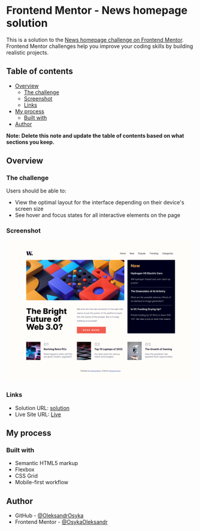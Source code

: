 # Frontend Mentor - News homepage solution

This is a solution to the [News homepage challenge on Frontend Mentor](https://www.frontendmentor.io/challenges/news-homepage-H6SWTa1MFl). Frontend Mentor challenges help you improve your coding skills by building realistic projects. 

## Table of contents

- [Overview](#overview)
  - [The challenge](#the-challenge)
  - [Screenshot](#screenshot)
  - [Links](#links)
- [My process](#my-process)
  - [Built with](#built-with)
- [Author](#author)

**Note: Delete this note and update the table of contents based on what sections you keep.**

## Overview

### The challenge

Users should be able to:

- View the optimal layout for the interface depending on their device's screen size
- See hover and focus states for all interactive elements on the page

### Screenshot

![](./assets/screenshots/_home_oleksandr_Desktop_news-homepage-main0_index.html.png)

### Links

- Solution URL: [solution](https://github.com/OleksandrOsyka/news-homepage-main)
- Live Site URL: [Live](https://oleksandrosyka.github.io/news-homepage-main/)

## My process

### Built with

- Semantic HTML5 markup
- Flexbox
- CSS Grid
- Mobile-first workflow

## Author

- GitHub - [@OleksandrOsyka](https://github.com/OleksandrOsyka)
- Frontend Mentor - [@OsykaOleksandr](https://www.frontendmentor.io/profile/OsykaOleksandr)


